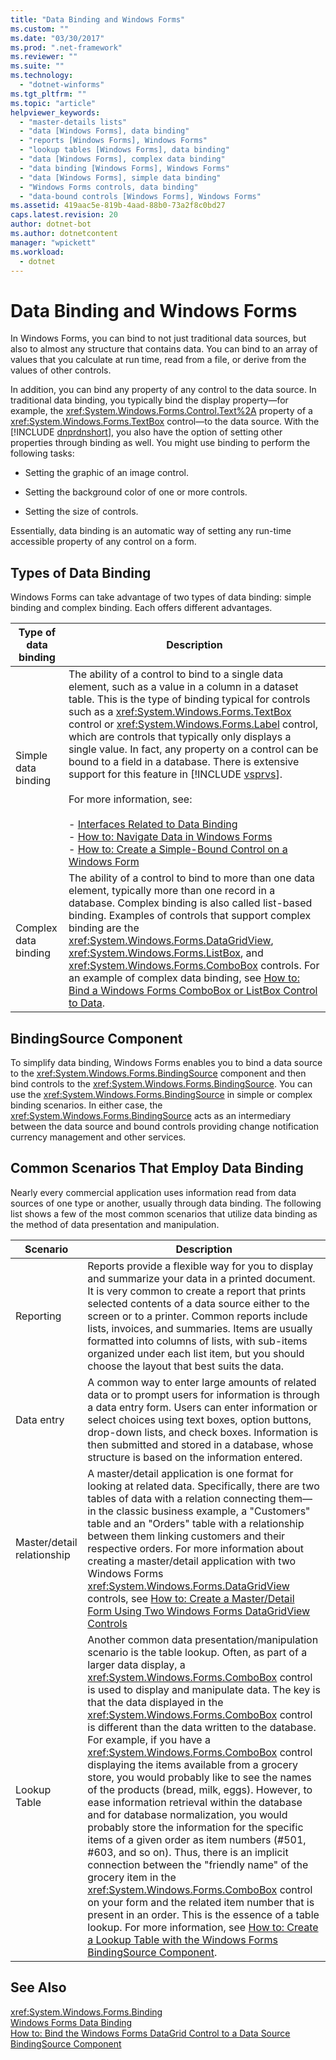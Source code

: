 ```yaml
---
title: "Data Binding and Windows Forms"
ms.custom: ""
ms.date: "03/30/2017"
ms.prod: ".net-framework"
ms.reviewer: ""
ms.suite: ""
ms.technology: 
  - "dotnet-winforms"
ms.tgt_pltfrm: ""
ms.topic: "article"
helpviewer_keywords: 
  - "master-details lists"
  - "data [Windows Forms], data binding"
  - "reports [Windows Forms], Windows Forms"
  - "lookup tables [Windows Forms], data binding"
  - "data [Windows Forms], complex data binding"
  - "data binding [Windows Forms], Windows Forms"
  - "data [Windows Forms], simple data binding"
  - "Windows Forms controls, data binding"
  - "data-bound controls [Windows Forms], Windows Forms"
ms.assetid: 419aac5e-819b-4aad-88b0-73a2f8c0bd27
caps.latest.revision: 20
author: dotnet-bot
ms.author: dotnetcontent
manager: "wpickett"
ms.workload: 
  - dotnet
---
```

# Data Binding and Windows Forms
In Windows Forms, you can bind to not just traditional data sources, but also to almost any structure that contains data. You can bind to an array of values that you calculate at run time, read from a file, or derive from the values of other controls.  

 In addition, you can bind any property of any control to the data source. In traditional data binding, you typically bind the display property—for example, the <xref:System.Windows.Forms.Control.Text%2A> property of a <xref:System.Windows.Forms.TextBox> control—to the data source. With the [!INCLUDE [dnprdnshort](../../../includes/dnprdnshort-md.md)], you also have the option of setting other properties through binding as well. You might use binding to perform the following tasks:  

-   Setting the graphic of an image control.  

-   Setting the background color of one or more controls.  

-   Setting the size of controls.  

 Essentially, data binding is an automatic way of setting any run-time accessible property of any control on a form.  

## Types of Data Binding  
 Windows Forms can take advantage of two types of data binding: simple binding and complex binding. Each offers different advantages.  


| Type of data binding |                                                                                                                                                                                                                                                                                                                                                                                                                                                                                  Description                                                                                                                                                                                                                                                                                                                                                                                                                                                                                  |
|----------------------|-------------------------------------------------------------------------------------------------------------------------------------------------------------------------------------------------------------------------------------------------------------------------------------------------------------------------------------------------------------------------------------------------------------------------------------------------------------------------------------------------------------------------------------------------------------------------------------------------------------------------------------------------------------------------------------------------------------------------------------------------------------------------------------------------------------------------------------------------------------------------------------------------------------------------------------------------------------------------------|
| Simple data binding  | The ability of a control to bind to a single data element, such as a value in a column in a dataset table. This is the type of binding typical for controls such as a <xref:System.Windows.Forms.TextBox> control or <xref:System.Windows.Forms.Label> control, which are controls that typically only displays a single value. In fact, any property on a control can be bound to a field in a database. There is extensive support for this feature in [!INCLUDE [vsprvs](../../../includes/vsprvs-md.md)].<br /><br /> For more information, see:<br /><br /> -   [Interfaces Related to Data Binding](../../../docs/framework/winforms/interfaces-related-to-data-binding.md)<br />-   [How to: Navigate Data in Windows Forms](../../../docs/framework/winforms/how-to-navigate-data-in-windows-forms.md)<br />-   [How to: Create a Simple-Bound Control on a Windows Form](../../../docs/framework/winforms/how-to-create-a-simple-bound-control-on-a-windows-form.md) |
| Complex data binding |                                                                                                                                                                                          The ability of a control to bind to more than one data element, typically more than one record in a database. Complex binding is also called list-based binding. Examples of controls that support complex binding are the <xref:System.Windows.Forms.DataGridView>, <xref:System.Windows.Forms.ListBox>, and <xref:System.Windows.Forms.ComboBox> controls. For an example of complex data binding, see [How to: Bind a Windows Forms ComboBox or ListBox Control to Data](../../../docs/framework/winforms/controls/how-to-bind-a-windows-forms-combobox-or-listbox-control-to-data.md).                                                                                                                                                                                           |

## BindingSource Component  
 To simplify data binding, Windows Forms enables you to bind a data source to the <xref:System.Windows.Forms.BindingSource> component and then bind controls to the <xref:System.Windows.Forms.BindingSource>. You can use the <xref:System.Windows.Forms.BindingSource> in simple or complex binding scenarios. In either case, the <xref:System.Windows.Forms.BindingSource> acts as an intermediary between the data source and bound controls providing change notification currency management and other services.  

## Common Scenarios That Employ Data Binding  
 Nearly every commercial application uses information read from data sources of one type or another, usually through data binding. The following list shows a few of the most common scenarios that utilize data binding as the method of data presentation and manipulation.  

|Scenario|Description|  
|--------------|-----------------|  
|Reporting|Reports provide a flexible way for you to display and summarize your data in a printed document. It is very common to create a report that prints selected contents of a data source either to the screen or to a printer. Common reports include lists, invoices, and summaries. Items are usually formatted into columns of lists, with sub-items organized under each list item, but you should choose the layout that best suits the data.|  
|Data entry|A common way to enter large amounts of related data or to prompt users for information is through a data entry form. Users can enter information or select choices using text boxes, option buttons, drop-down lists, and check boxes. Information is then submitted and stored in a database, whose structure is based on the information entered.|  
|Master/detail relationship|A master/detail application is one format for looking at related data. Specifically, there are two tables of data with a relation connecting them—in the classic business example, a "Customers" table and an "Orders" table with a relationship between them linking customers and their respective orders. For more information about creating a master/detail application with two Windows Forms <xref:System.Windows.Forms.DataGridView> controls, see [How to: Create a Master/Detail Form Using Two Windows Forms DataGridView Controls](../../../docs/framework/winforms/controls/create-a-master-detail-form-using-two-datagridviews.md)|  
|Lookup Table|Another common data presentation/manipulation scenario is the table lookup. Often, as part of a larger data display, a <xref:System.Windows.Forms.ComboBox> control is used to display and manipulate data. The key is that the data displayed in the <xref:System.Windows.Forms.ComboBox> control is different than the data written to the database. For example, if you have a <xref:System.Windows.Forms.ComboBox> control displaying the items available from a grocery store, you would probably like to see the names of the products (bread, milk, eggs). However, to ease information retrieval within the database and for database normalization, you would probably store the information for the specific items of a given order as item numbers (#501, #603, and so on). Thus, there is an implicit connection between the "friendly name" of the grocery item in the <xref:System.Windows.Forms.ComboBox> control on your form and the related item number that is present in an order. This is the essence of a table lookup. For more information, see [How to: Create a Lookup Table with the Windows Forms BindingSource Component](../../../docs/framework/winforms/controls/how-to-create-a-lookup-table-with-the-windows-forms-bindingsource-component.md).|  

## See Also  
 <xref:System.Windows.Forms.Binding>  
 [Windows Forms Data Binding](../../../docs/framework/winforms/windows-forms-data-binding.md)  
 [How to: Bind the Windows Forms DataGrid Control to a Data Source](../../../docs/framework/winforms/controls/how-to-bind-the-windows-forms-datagrid-control-to-a-data-source.md)  
 [BindingSource Component](../../../docs/framework/winforms/controls/bindingsource-component.md)
